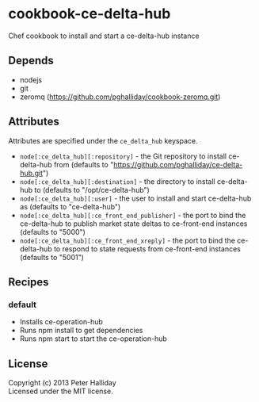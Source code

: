 cookbook-ce-delta-hub
=====================

Chef cookbook to install and start a ce-delta-hub instance

## Depends

- nodejs
- git
- zeromq (https://github.com/pghalliday/cookbook-zeromq.git)

## Attributes

Attributes are specified under the `ce_delta_hub` keyspace.

- `node[:ce_delta_hub][:repository]` - the Git repository to install ce-delta-hub from (defaults to "https://github.com/pghalliday/ce-delta-hub.git")
- `node[:ce_delta_hub][:destination]` - the directory to install ce-delta-hub to (defaults to "/opt/ce-delta-hub")
- `node[:ce_delta_hub][:user]` - the user to install and start ce-delta-hub as (defaults to "ce-delta-hub")
- `node[:ce_delta_hub][:ce_front_end_publisher]` - the port to bind the ce-delta-hub to publish market state deltas to ce-front-end instances (defaults to "5000")
- `node[:ce_delta_hub][:ce_front_end_xreply]` - the port to bind the ce-delta-hub to respond to state requests from ce-front-end instances (defaults to "5001")

## Recipes

### default

- Installs ce-operation-hub
- Runs npm install to get dependencies
- Runs npm start to start the ce-operation-hub

## License
Copyright (c) 2013 Peter Halliday  
Licensed under the MIT license.
